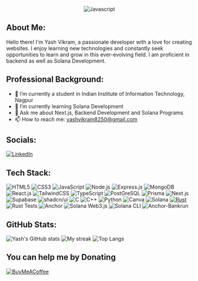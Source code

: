 
<p align="center">
  <img src="https://user-images.githubusercontent.com/74038190/212750996-938b257b-266c-45a7-9af7-655341c0f58b.gif" alt="Javascript"/>
</p>

## About Me:

 Hello there! I'm Yash Vikram, a passionate developer with a love for creating websites. I enjoy learning new technologies and constantly seek opportunities to learn and grow in this ever-evolving field. I am proficient in backend as well as Solana Development.

## Professional Background:

- 🔭 I’m currently a student in Indian Institute of Information Technology, Nagpur
- 🌱 I’m currently learning Solana Development
- 💬 Ask me about Next.js, Backend Development and Solana Programs
- 📫 How to reach me: yashvikram8250@gmail.com

## Socials:
[![LinkedIn](https://img.shields.io/badge/LinkedIn-0077B5?style=for-the-badge&logo=linkedin&logoColor=white)](https://www.linkedin.com/in/yashvikram30) 

## Tech Stack:
![HTML5](https://img.shields.io/badge/HTML5-E34F26?style=for-the-badge&logo=html5&logoColor=white) ![CSS3](https://img.shields.io/badge/CSS3-1572B6?style=for-the-badge&logo=css3&logoColor=white) ![JavaScript](https://img.shields.io/badge/JavaScript-323330?style=for-the-badge&logo=javascript&logoColor=F7DF1E) ![Node.js](https://img.shields.io/badge/node.js-339933?style=for-the-badge&logo=Node.js&logoColor=white) ![Express.js](https://img.shields.io/badge/Express%20js-000000?style=for-the-badge&logo=express&logoColor=white) ![MongoDB](https://img.shields.io/badge/-MongoDB-13aa52?style=for-the-badge&logo=mongodb&logoColor=white) ![React.js](https://img.shields.io/badge/-ReactJs-61DAFB?logo=react&logoColor=white&style=for-the-badge) ![TailwindCSS](https://img.shields.io/badge/Tailwind_CSS-grey?style=for-the-badge&logo=tailwind-css&logoColor=38B2AC) ![TypeScript](https://img.shields.io/badge/TypeScript-3178C6?style=for-the-badge&logo=typescript&logoColor=white) ![PostGreSQL](https://img.shields.io/badge/postgresql-4169e1?style=for-the-badge&logo=postgresql&logoColor=white) ![Prisma](https://img.shields.io/badge/Prisma-3982CE?style=for-the-badge&logo=Prisma&logoColor=white) ![Next.js](https://img.shields.io/badge/next.js-000000?style=for-the-badge&logo=nextdotjs&logoColor=white) ![Supabase](https://img.shields.io/badge/Supabase-3FCF8E?style=for-the-badge&logo=supabase&logoColor=fff) ![shadcn/ui](https://img.shields.io/badge/shadcn%2Fui-000?style=for-the-badge&logo=shadcnui&logoColor=fff)
![C](https://img.shields.io/badge/C-00599C?style=for-the-badge&logo=c&logoColor=white)  ![C++](	https://img.shields.io/badge/C%2B%2B-00599C?style=for-the-badge&logo=c%2B%2B&logoColor=white) ![Python](https://img.shields.io/badge/Python-FFD43B?style=for-the-badge&logo=python&logoColor=blue) ![Canva](https://img.shields.io/badge/Canva-%2300C4CC.svg?&style=for-the-badge&logo=Canva&logoColor=white) ![Solana](https://img.shields.io/badge/Solana-9945FF?style=for-the-badge&logo=solana&logoColor=fff) [![Rust](https://img.shields.io/badge/Rust-%23000000.svg?e&style=for-the-badge&logo=rust&logoColor=white)](#)![Rust Tests](https://img.shields.io/badge/Rust-%23000000.svg?style=for-the-badge&logo=rust&logoColor=white) ![Anchor](https://img.shields.io/badge/Anchor-%23111111.svg?style=for-the-badge&logo=solana&logoColor=white)  ![Solana Web3.js](https://img.shields.io/badge/Solana%20Web3.js-%23000000.svg?style=for-the-badge&logo=solana&logoColor=white)  ![Solana CLI](https://img.shields.io/badge/Solana%20CLI-%23000000.svg?style=for-the-badge&logo=solana&logoColor=white)  ![Anchor-Bankrun](https://img.shields.io/badge/Anchor%20Bankrun-%23111111.svg?style=for-the-badge&logo=solana&logoColor=white)



## GitHub Stats:
![Yash's GitHub stats](https://github-readme-stats.vercel.app/api?username=yashvikram30&theme=merko&hide_border=false)
![My streak](https://github-readme-streak-stats.herokuapp.com/?user=yashvikram30&theme=merko&hide_border=false)
![Top Langs](https://github-readme-stats.vercel.app/api/top-langs/?username=yashvikram30&theme=merko&layout=compact)

  ## You can help me by Donating
  [![BuyMeACoffee](https://img.shields.io/badge/Buy%20Me%20a%20Coffee-ffdd00?style=for-the-badge&logo=buy-me-a-coffee&logoColor=black)](https://buymeacoffee.com/yashvikram) 

